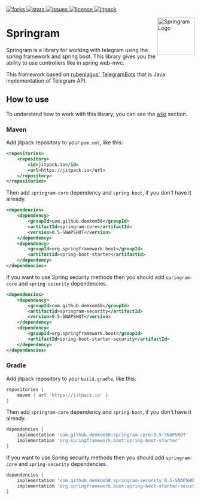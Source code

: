 [forks]: https://img.shields.io/github/forks/demkom58/springram
[stars]: https://img.shields.io/github/stars/demkom58/springram
[issues]: https://img.shields.io/github/issues/demkom58/springram
[license]: https://img.shields.io/github/license/demkom58/springram
[jitpack]: https://jitpack.io/v/demkom58/springram.svg

[ ![forks][] ](https://github.com/demkom58/springram/network/members)
[ ![stars][] ](https://github.com/demkom58/springram/stargazers)
[ ![issues][] ](https://github.com/demkom58/springram/issues)
[ ![license][] ](https://github.com/demkom58/springram/blob/master/LICENSE)
[ ![jitpack][] ](https://jitpack.io/#demkom58/springram)

<img align="right" src="https://i.ibb.co/mGrR6V5/logo.png" height="100" width="100" alt="Springram Logo">

# Springram
Springram is a library for working with telegram using the spring
framework and spring boot. This library gives you the ability to
use controllers like in spring web-mvc.


This framework based on [rubenlagus' TelegramBots](https://github.com/rubenlagus/TelegramBots) 
that is Java implementation of Telegram API.

## How to use

To understand how to work with this library, you can see the [wiki](https://github.com/demkom58/springram/wiki) section.

### Maven
Add jitpack repository to your `pom.xml`, like this:
```xml
<repositories>
    <repository>
        <id>jitpack.io</id>
        <url>https://jitpack.io</url>
    </repository>
</repositories>
```

Then add `springram-core` dependency and `spring-boot`, if you 
don't have it already.
```xml
<dependencies>
    <dependency>
        <groupId>com.github.demkom58</groupId>
        <artifactId>springram-core</artifactId>
        <version>0.5-SNAPSHOT</version>
    </dependency>
    <dependency>
        <groupId>org.springframework.boot</groupId>
        <artifactId>spring-boot-starter</artifactId>
    </dependency>
</dependencies>
```

If you want to use Spring security methods then you should 
add `springram-core` and `spring-security` dependencies.
```xml
<dependencies>
    <dependency>
        <groupId>com.github.demkom58</groupId>
        <artifactId>springram-security</artifactId>
        <version>0.5-SNAPSHOT</version>
    </dependency>
    <dependency>
        <groupId>org.springframework.boot</groupId>
        <artifactId>spring-boot-starter-security</artifactId>
    </dependency>
</dependencies>
```

### Gradle

Add jitpack repository to your `build.gradle`, like this:
```groovy
repositories {
    maven { url 'https://jitpack.io' }
}
```

Then add `springram-core` dependency and `spring-boot`, if you don't have it already.
```groovy
dependencies {
    implementation 'com.github.demkom58:springram-core:0.5-SNAPSHOT'
    implementation 'org.springframework.boot:spring-boot-starter'
}
```

If you want to use Spring security methods then you should
add `springram-core` and `spring-security` dependencies.
```groovy
dependencies {
    implementation 'com.github.demkom58:springram-security:0.5-SNAPSHOT'
    implementation 'org.springframework.boot:spring-boot-starter-security'
}
```